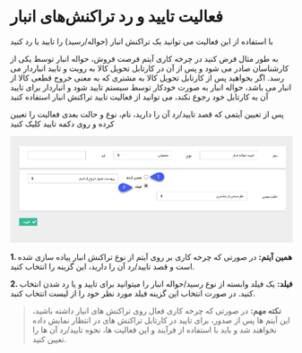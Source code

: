 #  فعالیت تایید و رد تراکنش‌های انبار 

با استفاده از این فعالیت می توانید یک تراکنش انبار (حواله/رسید) را تایید یا رد کنید

به طور مثال فرض کنید در چرخه کاری آیتم فرصت فروش، حواله انبار توسط یکی از کارشناسان صادر می شود و پس از آن در کارتابل تحویل کالا به رویت و تایید انباردار می رسد. اگر بخواهید پس از کارتابل تحویل کالا به مشتری که به معنی خروج قطعی کالا از انبار می باشد، حواله انبار به صورت خودکار توسط سیستم تایید شود و انباردار برای تایید آن به کارتابل خود رجوع نکند، می توانید از فعالیت تایید تراکنش انبار استفاده کنید

پس از تعیین آیتمی که قصد تایید/رد آن را دارید، نام، نوع و حالت بعدی فعالیت را تعیین کرده و روی دکمه تایید کلیک کنید

![](Approvingwarehouserecipt1.png)

**1. همین آیتم:** در صورتی که چرخه کاری بر روی آیتم از نوع تراکنش انبار پیاده سازی شده است و قصد تایید/رد آن را دارید، این گزینه را انتخاب کنید.

**2. فیلد:** یک فیلد وابسته از نوع رسید/حواله انبار را میتوانید برای تایید و یا رد شدن انتخاب کنید. در صورت انتخاب این گزینه فیلد مورد نظر خود را از لیست انتخاب کنید.

> **نکته مهم:** در صورتی که چرخه کاری فعال روی تراکنش های انبار داشته باشید، این آیتم ها پس از صدور، برای تایید در کارتابل تراکنش های در انتظار نمایش داده نخواهند شد و باید با استفاده از فرآیند و این فعالیت ها، نحوه تایید/رد آن ها را تعیین کنید. 

